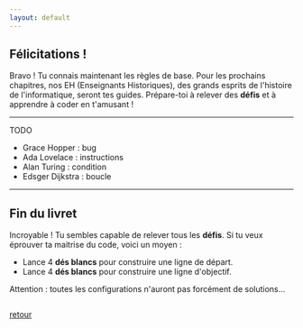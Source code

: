 ```yaml
---
layout: default
---
```


<div markdown="1">

## Félicitations !

Bravo ! Tu connais maintenant les règles de base. Pour les prochains chapitres, nos EH (Enseignants Historiques), des grands esprits de l'histoire de l'informatique, seront tes guides. Prépare-toi à relever des **défis** et à apprendre à coder en t'amusant !

---

TODO

* Grace Hopper : bug
* Ada Lovelace : instructions
* Alan Turing : condition
* Edsger Dijkstra : boucle

---

</div>

<div markdown="1">

## Fin du livret

Incroyable ! Tu sembles capable de relever tous les **défis**. Si tu veux éprouver ta maitrise du code, voici un moyen :

* Lance 4 **dés blancs** pour construire une ligne de départ.
* Lance 4 **dés blancs** pour construire une ligne d'objectif.

Attention : toutes les configurations n'auront pas forcément de solutions...

</div>

<div markdown="1" style="grid-column: 1 / -1; display: flex; justify-content: start">

[retour](./7)

</div>
